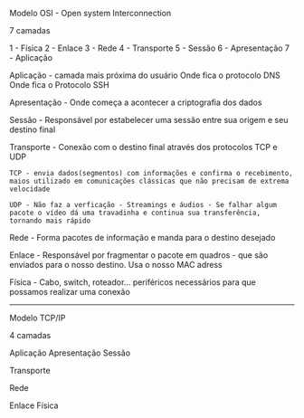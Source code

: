 Modelo OSI - Open system Interconnection

7 camadas

1 - Física
2 - Enlace
3 - Rede
4 - Transporte
5 - Sessão
6 - Apresentação
7 - Aplicação

Aplicação - camada mais próxima do usuário
Onde fica o protocolo DNS
Onde fica o Protocolo SSH

Apresentação - Onde começa a acontecer a criptografia dos dados

Sessão - Responsável por estabelecer uma sessão entre sua origem e seu destino final

Transporte - Conexão com o destino final através dos protocolos TCP e UDP

    TCP - envia dados(segmentos) com informações e confirma o recebimento, maios utilizado em comunicações clássicas que não precisam de extrema velocidade

    UDP - Não faz a verficação - Streamings e áudios - Se falhar algum pacote o vídeo dá uma travadinha e continua sua transferência, tornando mais rápido

Rede - Forma pacotes de informação e manda para o destino desejado

Enlace - Responsável por fragmentar o pacote em quadros - que são enviados para o nosso destino. Usa o nosso MAC adress

Física - Cabo, switch, roteador... periféricos necessários para que possamos realizar uma conexão

---

Modelo TCP/IP

4 camadas

Aplicação
Apresentação
Sessão

Transporte

Rede

Enlace
Física
